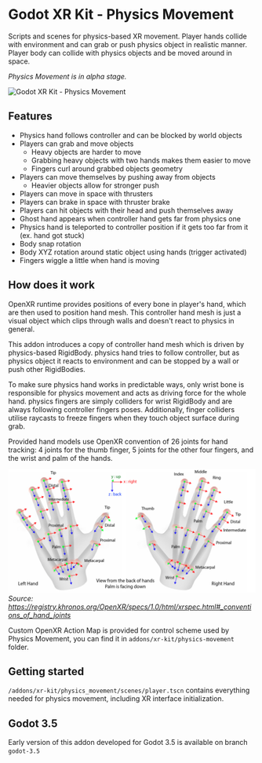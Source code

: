 # Godot XR Kit - Physics Movement

Scripts and scenes for physics-based XR movement. Player hands collide with environment and can grab or push physics object in realistic manner. Player body can collide with physics objects and be moved around in space.

*Physics Movement is in alpha stage.*

![Godot XR Kit - Physics Movement](/screenshots/physics_movement.gif)

## Features

- Physics hand follows controller and can be blocked by world objects
- Players can grab and move objects
  - Heavy objects are harder to move
  - Grabbing heavy objects with two hands makes them easier to move
  - Fingers curl around grabbed objects geometry
- Players can move themselves by pushing away from objects
  - Heavier objects allow for stronger push
- Players can move in space with thrusters
- Players can brake in space with thruster brake
- Players can hit objects with their head and push themselves away
- Ghost hand appears when controller hand gets far from physics one
- Physics hand is teleported to controller position if it gets too far from it (ex. hand got stuck)
- Body snap rotation
- Body XYZ rotation around static object using hands (trigger activated)
- Fingers wiggle a little when hand is moving

## How does it work

OpenXR runtime provides positions of every bone in player's hand, which are then used to position hand mesh. This controller hand mesh is just a visual object which clips through walls and doesn't react to physics in general.

This addon introduces a copy of controller hand mesh which is driven by physics-based RigidBody. physics hand tries to follow controller, but as physics object it reacts to environment and can be stopped by a wall or push other RigidBodies.

To make sure physics hand works in predictable ways, only wrist bone is responsible for physics movement and acts as driving force for the whole hand. physics fingers are simply colliders for wrist RigidBody and are always following controller fingers poses. Additionally, finger colliders utilise raycasts to freeze fingers when they touch object surface during grab.

Provided hand models use OpenXR convention of 26 joints for hand tracking: 4 joints for the thumb finger, 5 joints for the other four fingers, and the wrist and palm of the hands.

![OpenXR Hands](/screenshots/openxr_hands.png)
*Source: https://registry.khronos.org/OpenXR/specs/1.0/html/xrspec.html#_conventions_of_hand_joints*

Custom OpenXR Action Map is provided for control scheme used by Physics Movement, you can find it in `addons/xr-kit/physics-movement` folder.

## Getting started

`/addons/xr-kit/physics_movement/scenes/player.tscn` contains everything needed for physics movement, including XR interface initialization.

## Godot 3.5

Early version of this addon developed for Godot 3.5 is available on branch `godot-3.5`
